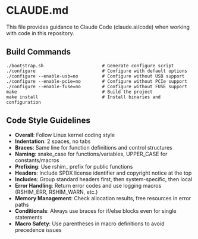# CLAUDE.md

This file provides guidance to Claude Code (claude.ai/code) when working with code in this repository.

## Build Commands
```
./bootstrap.sh                      # Generate configure script
./configure                         # Configure with default options
./configure --enable-usb=no         # Configure without USB support
./configure --enable-pcie=no        # Configure without PCIe support
./configure --enable-fuse=no        # Configure without FUSE support
make                                # Build the project
make install                        # Install binaries and configuration
```

## Code Style Guidelines
- **Overall**: Follow Linux kernel coding style
- **Indentation**: 2 spaces, no tabs
- **Braces**: Same line for function definitions and control structures
- **Naming**: snake_case for functions/variables, UPPER_CASE for constants/macros
- **Prefixing**: Use rshim_ prefix for public functions
- **Headers**: Include SPDX license identifier and copyright notice at the top
- **Includes**: Group standard headers first, then system-specific, then local
- **Error Handling**: Return error codes and use logging macros (RSHIM_ERR, RSHIM_WARN, etc.)
- **Memory Management**: Check allocation results, free resources in error paths
- **Conditionals**: Always use braces for if/else blocks even for single statements
- **Macro Safety**: Use parentheses in macro definitions to avoid precedence issues